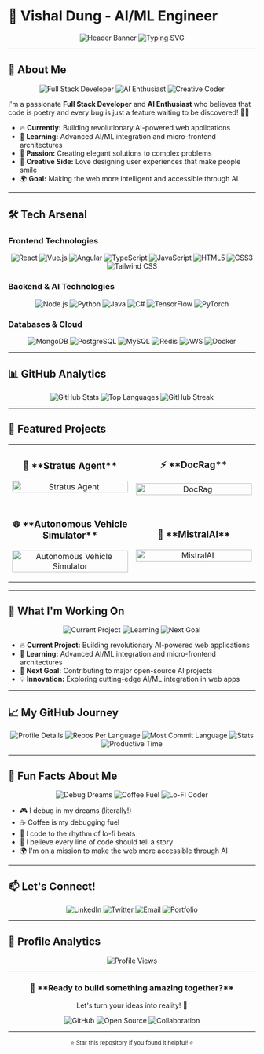 # 🚀 **Vishal Dung** - AI/ML Engineer

<div align="center">
  <!-- Modern Light Gradient Header Banner -->
  <img src="https://capsule-render.vercel.app/api?type=waving&color=gradient&customColorList=0,1,2,3,4,5,6,7,8,9,10,11,12,13,14,15,16,17,18,19,20,21,22,23,24,25,26,27,28,29,30,31,32,33,34,35,36,37,38,39,40,41,42,43,44,45,46,47,48,49,50,51,52,53,54,55,56,57,58,59,60,61,62,63,64,65,66,67,68,69,70,71,72,73,74,75,76,77,78,79,80,81,82,83,84,85,86,87,88,89,90,91,92,93,94,95,96,97,98,99,100,101,102,103,104,105,106,107,108,109,110,111,112,113,114,115,116,117,118,119,120,121,122,123,124,125,126,127,128,129,130,131,132,133,134,135,136,137,138,139,140,141,142,143,144,145,146,147,148,149,150,151,152,153,154,155,156,157,158,159,160,161,162,163,164,165,166,167,168,169,170,171,172,173,174,175,176,177,178,179,180,181,182,183,184,185,186,187,188,189,190,191,192,193,194,195,196,197,198,199,200,201,202,203,204,205,206,207,208,209,210,211,212,213,214,215,216,217,218,219,220,221,222,223,224,225,226,227,228,229,230,231,232,233,234,235,236,237,238,239,240,241,242,243,244,245,246,247,248,249,250,251,252,253,254,255&height=200&section=header&text=Welcome%20to%20My%20Digital%20Universe&fontSize=40&fontAlignY=35&animation=fadeIn&fontColor=2D3748" alt="Header Banner" />
  
  <!-- Dynamic Typing Animation -->
  <img src="https://readme-typing-svg.herokuapp.com?font=Fira+Code&weight=600&size=24&pause=1500&color=667EEA&center=true&vCenter=true&width=600&height=80&lines=Hello+Everyone!+I'm+Vishal+%F0%9F%91%8B;Software+Developer;AI%20%7C%20ML%20Engineer;Creative+Problem+Solver;Always+Learning+%F0%9F%93%9A" alt="Typing SVG" />
</div>

---

## 🎯 **About Me**

<div align="center">
  <img src="https://img.shields.io/badge/-Full%20Stack%20Developer-667EEA?style=for-the-badge&logo=code&logoColor=white" alt="Full Stack Developer" />
  <img src="https://img.shields.io/badge/-AI%20Enthusiast-38B2AC?style=for-the-badge&logo=openai&logoColor=white" alt="AI Enthusiast" />
  <img src="https://img.shields.io/badge/-Creative%20Coder-F093FF?style=for-the-badge&logo=github&logoColor=white" alt="Creative Coder" />
</div>

I'm a passionate **Full Stack Developer** and **AI Enthusiast** who believes that code is poetry and every bug is just a feature waiting to be discovered! 🐛✨

- 🔥 **Currently:** Building revolutionary AI-powered web applications
- 🌱 **Learning:** Advanced AI/ML integration and micro-frontend architectures
- 🚀 **Passion:** Creating elegant solutions to complex problems
- 🎨 **Creative Side:** Love designing user experiences that make people smile
- 🌍 **Goal:** Making the web more intelligent and accessible through AI

---

## 🛠️ **Tech Arsenal**

### **Frontend Technologies**
<div align="center">
  <img src="https://img.shields.io/badge/-React-61DAFB?style=for-the-badge&logo=react&logoColor=black" alt="React" />
  <img src="https://img.shields.io/badge/-Vue.js-4FC08D?style=for-the-badge&logo=vue.js&logoColor=white" alt="Vue.js" />
  <img src="https://img.shields.io/badge/-Angular-DD0031?style=for-the-badge&logo=angular&logoColor=white" alt="Angular" />
  <img src="https://img.shields.io/badge/-TypeScript-3178C6?style=for-the-badge&logo=typescript&logoColor=white" alt="TypeScript" />
  <img src="https://img.shields.io/badge/-JavaScript-F7DF1E?style=for-the-badge&logo=javascript&logoColor=black" alt="JavaScript" />
  <img src="https://img.shields.io/badge/-HTML5-E34F26?style=for-the-badge&logo=html5&logoColor=white" alt="HTML5" />
  <img src="https://img.shields.io/badge/-CSS3-1572B6?style=for-the-badge&logo=css3&logoColor=white" alt="CSS3" />
  <img src="https://img.shields.io/badge/-Tailwind_CSS-38B2AC?style=for-the-badge&logo=tailwind-css&logoColor=white" alt="Tailwind CSS" />
</div>

### **Backend & AI Technologies**
<div align="center">
  <img src="https://img.shields.io/badge/-Node.js-339933?style=for-the-badge&logo=nodedotjs&logoColor=white" alt="Node.js" />
  <img src="https://img.shields.io/badge/-Python-3776AB?style=for-the-badge&logo=python&logoColor=white" alt="Python" />
  <img src="https://img.shields.io/badge/-Java-ED8B00?style=for-the-badge&logo=openjdk&logoColor=white" alt="Java" />
  <img src="https://img.shields.io/badge/-C%23-239120?style=for-the-badge&logo=c-sharp&logoColor=white" alt="C#" />
  <img src="https://img.shields.io/badge/-TensorFlow-FF6F00?style=for-the-badge&logo=tensorflow&logoColor=white" alt="TensorFlow" />
  <img src="https://img.shields.io/badge/-PyTorch-EE4C2C?style=for-the-badge&logo=pytorch&logoColor=white" alt="PyTorch" />
</div>

### **Databases & Cloud**
<div align="center">
  <img src="https://img.shields.io/badge/-MongoDB-4EA94B?style=for-the-badge&logo=mongodb&logoColor=white" alt="MongoDB" />
  <img src="https://img.shields.io/badge/-PostgreSQL-316192?style=for-the-badge&logo=postgresql&logoColor=white" alt="PostgreSQL" />
  <img src="https://img.shields.io/badge/-MySQL-4479A1?style=for-the-badge&logo=mysql&logoColor=white" alt="MySQL" />
  <img src="https://img.shields.io/badge/-Redis-DC382D?style=for-the-badge&logo=redis&logoColor=white" alt="Redis" />
  <img src="https://img.shields.io/badge/-AWS-232F3E?style=for-the-badge&logo=amazon-aws&logoColor=white" alt="AWS" />
  <img src="https://img.shields.io/badge/-Docker-2496ED?style=for-the-badge&logo=docker&logoColor=white" alt="Docker" />
</div>

---

## 📊 **GitHub Analytics**

<div align="center">
  <img src="https://github-readme-stats.vercel.app/api?username=vidung007&show_icons=true&theme=default&hide_border=true&bg_color=ffffff&title_color=667EEA&icon_color=38B2AC&text_color=2D3748&rank_icon=github" alt="GitHub Stats" />
  
  <img src="https://github-readme-stats.vercel.app/api/top-langs/?username=vidung007&layout=compact&theme=default&hide_border=true&bg_color=ffffff&title_color=667EEA&text_color=2D3748" alt="Top Languages" />
  
  <img src="https://github-readme-streak-stats.herokuapp.com/?user=vidung007&theme=default&hide_border=true&background=ffffff&stroke=667EEA&ring=38B2AC&fire=F093FF&currStreakNum=2D3748&currStreakLabel=667EEA&sideNums=2D3748&sideLabels=38B2AC&dates=667EEA" alt="GitHub Streak" />
</div>

---

## 🚀 **Featured Projects**

<div align="center">
  <table>
    <tr>
      <td width="50%">
        <h3 align="center">🎨 **Stratus Agent**</h3>
        <p align="center">
          <a href="https://github.com/vidung007/Stratus-Agent" target="_blank">
            <img src="https://github-readme-stats.vercel.app/api/pin/?username=vidung007&repo=Stratus-Agent&theme=default&hide_border=true&bg_color=ffffff&title_color=667EEA&text_color=2D3748" width="100%" alt="Stratus Agent"/>
          </a>
        </p>
      </td>
      <td width="50%">
        <h3 align="center">⚡ **DocRag**</h3>
        <p align="center">
          <a href="https://github.com/vidung007/DocRag" target="_blank">
            <img src="https://github-readme-stats.vercel.app/api/pin/?username=vidung007&repo=DocRag&theme=default&hide_border=true&bg_color=ffffff&title_color=667EEA&text_color=2D3748" width="100%" alt="DocRag"/>
          </a>
        </p>
      </td>
    </tr>
    <tr>
      <td width="50%">
        <h3 align="center">🌐 **Autonomous Vehicle Simulator**</h3>
        <p align="center">
          <a href="https://github.com/vidung007/Autonomous-Vehicle-Simulator" target="_blank">
            <img src="https://github-readme-stats.vercel.app/api/pin/?username=vidung007&repo=Autonomous-Vehicle-Simulator&theme=default&hide_border=true&bg_color=ffffff&title_color=667EEA&text_color=2D3748" width="100%" alt="Autonomous Vehicle Simulator"/>
          </a>
        </p>
      </td>
      <td width="50%">
        <h3 align="center">🔧 **MistralAI**</h3>
        <p align="center">
          <a href="https://github.com/vidung007/MistralAI" target="_blank">
            <img src="https://github-readme-stats.vercel.app/api/pin/?username=vidung007&repo=MistralAI&theme=default&hide_border=true&bg_color=ffffff&title_color=667EEA&text_color=2D3748" width="100%" alt="MistralAI"/>
          </a>
        </p>
      </td>
    </tr>
  </table>
</div>

---

## 🎯 **What I'm Working On**

<div align="center">
  <img src="https://img.shields.io/badge/-Current%20Project-667EEA?style=for-the-badge&logo=rocket&logoColor=white" alt="Current Project" />
  <img src="https://img.shields.io/badge/-Learning-38B2AC?style=for-the-badge&logo=book&logoColor=white" alt="Learning" />
  <img src="https://img.shields.io/badge/-Next%20Goal-F093FF?style=for-the-badge&logo=target&logoColor=white" alt="Next Goal" />
</div>

- 🔥 **Current Project:** Building revolutionary AI-powered web applications
- 🌱 **Learning:** Advanced AI/ML integration and micro-frontend architectures
- 🚀 **Next Goal:** Contributing to major open-source AI projects
- 💡 **Innovation:** Exploring cutting-edge AI/ML integration in web apps

---

## 📈 **My GitHub Journey**

<div align="center">
  <img src="https://github-profile-summary-cards.vercel.app/api/cards/profile-details?username=vidung007&theme=default" alt="Profile Details" />
  
  <img src="https://github-profile-summary-cards.vercel.app/api/cards/repos-per-language?username=vidung007&theme=default" alt="Repos Per Language" />
  
  <img src="https://github-profile-summary-cards.vercel.app/api/cards/most-commit-language?username=vidung007&theme=default" alt="Most Commit Language" />
  
  <img src="https://github-profile-summary-cards.vercel.app/api/cards/stats?username=vidung007&theme=default" alt="Stats" />
  
  <img src="https://github-profile-summary-cards.vercel.app/api/cards/productive-time?username=vidung007&theme=default" alt="Productive Time" />
</div>

---

## 🌟 **Fun Facts About Me**

<div align="center">
  <img src="https://img.shields.io/badge/-Debug%20Dreams-667EEA?style=for-the-badge&logo=zap&logoColor=white" alt="Debug Dreams" />
  <img src="https://img.shields.io/badge/-Coffee%20Fuel-38B2AC?style=for-the-badge&logo=coffee&logoColor=white" alt="Coffee Fuel" />
  <img src="https://img.shields.io/badge/-Lo-Fi%20Coder-F093FF?style=for-the-badge&logo=spotify&logoColor=white" alt="Lo-Fi Coder" />
</div>

- 🎮 I debug in my dreams (literally!)
- ☕ Coffee is my debugging fuel
- 🎵 I code to the rhythm of lo-fi beats
- 🚀 I believe every line of code should tell a story
- 🌍 I'm on a mission to make the web more accessible through AI

---

## 📫 **Let's Connect!**

<div align="center">
  <a href="https://www.linkedin.com/in/vishaldung-csgrad/" target="_blank">
    <img src="https://img.shields.io/badge/-LinkedIn-0077B5?style=for-the-badge&logo=linkedin&logoColor=white" alt="LinkedIn"/>
  </a>
  <a href="https://x.com/TojiButInSpace" target="_blank">
    <img src="https://img.shields.io/badge/-Twitter-1DA1F2?style=for-the-badge&logo=twitter&logoColor=white" alt="Twitter"/>
  </a>
  <a href="mailto:vishalofficial18@gmail.com" target="_blank">
    <img src="https://img.shields.io/badge/-Email-D14836?style=for-the-badge&logo=gmail&logoColor=white" alt="Email"/>
  </a>
  <a href="https://github.com/vidung007" target="_blank">
    <img src="https://img.shields.io/badge/-Portfolio-667EEA?style=for-the-badge&logo=github&logoColor=white" alt="Portfolio"/>
  </a>
</div>

---

## 🎉 **Profile Analytics**

<div align="center">
  <img src="https://komarev.com/ghpvc/?username=vidung007&color=667EEA&style=for-the-badge&label=PROFILE+VIEWS" alt="Profile Views" />
</div>

---

<div align="center">
  <h3>🎯 **Ready to build something amazing together?**</h3>
  <p>Let's turn your ideas into reality! 🚀</p>
  
  <img src="https://img.shields.io/badge/-GitHub-181717?style=for-the-badge&logo=github&logoColor=white" alt="GitHub" />
  <img src="https://img.shields.io/badge/-Open%20Source-667EEA?style=for-the-badge&logo=github&logoColor=white" alt="Open Source" />
  <img src="https://img.shields.io/badge/-Collaboration-38B2AC?style=for-the-badge&logo=github&logoColor=white" alt="Collaboration" />
</div>

---

<div align="center">
  <sub>⭐ Star this repository if you found it helpful! ⭐</sub>
</div>
